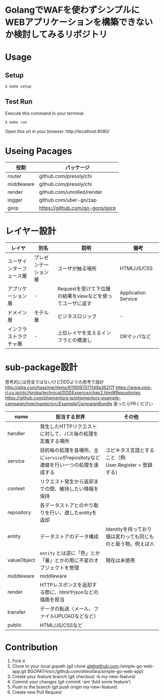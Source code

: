 GolangでWAFを使わずシンプルにWEBアプリケーションを構築できないか検討してみるリポジトリ
===========================

# Usage

## Setup

```
$ make setup
```

## Test Run

Execute this command in your terminal.

```
$ make run
```

Open this url in your browser.
http://localhost:8080/

# Useing Pacages

| 役割       | パッケージ                           |
| ---------- | ------------------------------------ |
| router     | github.com/pressly/chi               |
| middleware | github.com/pressly/chi               |
| render     | github.com/unrolled/render           |
| logger     | github.com/uber-go/zap               |
| gorp       | https://github.com/go-gorp/gorp      |

# レイヤー設計

| レイヤ                    | 別名                 | 説明                                                     | 備考                |
| ------------------------- | -------------------- | -------------------------------------------------------- | ------------------- |
| ユーザインターフェース層  | プレゼンテーション層 | ユーザが触る場所                                         | HTML/JS/CSS         |
| アプリケーション層        | -                    | Requestを受けて下位層の結果をviewなどを使ってユーザに返す| Application Service |
| ドメイン層                | モデル層             | ビジネスロジック                                         | -                   |
| インフラストラクチャ層    | -                    | 上位レイヤを支えるインフラとの橋渡し                     | ORマッパなど        |


# sub-package設計

思考的には完全ではないけどDDDよりの思考で設計
http://qiita.com/haazime/items/6119097071149a362f7f
https://www.ogis-ri.co.jp/otc/hiroba/technical/DDDEssence/chap2.html#Repositories
https://github.com/phpmentors-jp/phpmentors-example-campaign/tree/master/src/Example/CampaignBundle
違ったらPRください

| name        | 担当する世界                                                                      | その他                                                       |
| ----------- | ----------------------------------------------------------------------------------| ------------------------------------------------------------ |
| handler     | 発生したHTTPリクエストに対して、パス毎の処理を定義する場所                        |                                                              |
| service     | 目的毎の処理を各場所、主に`service`がrepositotyなど連絡を行い一つの処理を達成する | ユビキタス言語とすること（例: User.Register = 登録する)      |
| context     | リクエスト発生から返却までの間、維持したい情報を保持                              |                                                              |
| repository  | 各データストアとのやり取りを行い、適したentityを返却                              |                                                              |
| entity      | データストアのデータ構成                                                          | Identityを持っており値は変わっても同じものと扱う物。例えば人 |
| valueObject | `entity` とは逆に「色」とか「量」とかの用に不変のオブジェクトを管理               | 現在は未使用                                                 |
| middleware  | middleware                                                                        |                                                              |
| render      | HTTPレスポンスを返却する際に、htmlやjsonなどの描画を担当                          |                                                              |
| transfer    | データの転送（メール、ファイルUPLOADなどなど）                                    |                                                              |
| public      | HTML/JS/CSSなど                                                                   |                                                              |

# Contribution

1. Fork it
2. Clone to your local gopath (git clone git@github.com:<YOUR NAME>/simple-go-web-app.git $GOPATH/src/github.com/shinofara/simple-go-web-app)
3. Create your feature branch (git checkout -b my-new-feature)
4. Commit your changes (git commit -am 'Add some feature')
5. Push to the branch (git push origin my-new-feature)
6. Create new Pull Request